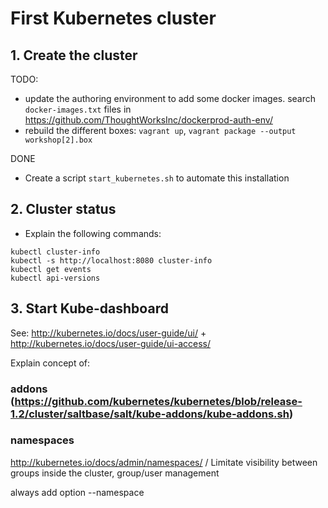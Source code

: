 # First Kubernetes cluster

## 1. Create the cluster


TODO:
- update the authoring environment to add some docker images. search `docker-images.txt` files in https://github.com/ThoughtWorksInc/dockerprod-auth-env/
- rebuild the different boxes: `vagrant up`, `vagrant package --output workshop[2].box`

DONE
- Create a script `start_kubernetes.sh` to automate this installation

## 2. Cluster status

* Explain the following commands:

```
kubectl cluster-info
kubectl -s http://localhost:8080 cluster-info
kubectl get events
kubectl api-versions
```

## 3. Start Kube-dashboard


See: http://kubernetes.io/docs/user-guide/ui/ + http://kubernetes.io/docs/user-guide/ui-access/



Explain concept of:

### addons (https://github.com/kubernetes/kubernetes/blob/release-1.2/cluster/saltbase/salt/kube-addons/kube-addons.sh)



### namespaces

http://kubernetes.io/docs/admin/namespaces/ / Limitate visibility between groups inside the cluster, group/user management

always add option --namespace